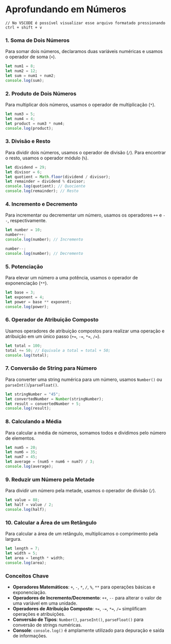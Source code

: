 # Aprofundando em Números

```
// No VSCODE é possível visualizar esse arquivo formatado pressionando ctrl + shift + v
```

### 1. Soma de Dois Números

Para somar dois números, declaramos duas variáveis numéricas e usamos o operador de soma (`+`).

```javascript
let num1 = 8;
let num2 = 12;
let sum = num1 + num2;
console.log(sum);
```

### 2. Produto de Dois Números

Para multiplicar dois números, usamos o operador de multiplicação (`*`).

```javascript
let num3 = 5;
let num4 = 4;
let product = num3 * num4;
console.log(product);
```

### 3. Divisão e Resto

Para dividir dois números, usamos o operador de divisão (`/`). Para encontrar o resto, usamos o operador módulo (`%`).

```javascript
let dividend = 29;
let divisor = 6;
let quotient = Math.floor(dividend / divisor);
let remainder = dividend % divisor;
console.log(quotient); // Quociente
console.log(remainder); // Resto
```

### 4. Incremento e Decremento

Para incrementar ou decrementar um número, usamos os operadores `++` e `--`, respectivamente.

```javascript
let number = 10;
number++;
console.log(number); // Incremento

number--;
console.log(number); // Decremento
```

### 5. Potenciação

Para elevar um número a uma potência, usamos o operador de exponenciação (`**`).

```javascript
let base = 3;
let exponent = 4;
let power = base ** exponent;
console.log(power);
```

### 6. Operador de Atribuição Composto

Usamos operadores de atribuição compostos para realizar uma operação e atribuição em um único passo (`+=`, `-=`, `*=`, `/=`).

```javascript
let total = 100;
total += 50; // Equivale a total = total + 50;
console.log(total);
```

### 7. Conversão de String para Número

Para converter uma string numérica para um número, usamos `Number()` ou `parseInt()`/`parseFloat()`.

```javascript
let stringNumber = "45";
let convertedNumber = Number(stringNumber);
let result = convertedNumber + 5;
console.log(result);
```

### 8. Calculando a Média

Para calcular a média de números, somamos todos e dividimos pelo número de elementos.

```javascript
let num5 = 20;
let num6 = 35;
let num7 = 45;
let average = (num5 + num6 + num7) / 3;
console.log(average);
```

### 9. Reduzir um Número pela Metade

Para dividir um número pela metade, usamos o operador de divisão (`/`).

```javascript
let value = 88;
let half = value / 2;
console.log(half);
```

### 10. Calcular a Área de um Retângulo

Para calcular a área de um retângulo, multiplicamos o comprimento pela largura.

```javascript
let length = 7;
let width = 5;
let area = length * width;
console.log(area);
```

### Conceitos Chave

- **Operadores Matemáticos**: `+`, `-`, `*`, `/`, `%`, `**` para operações básicas e exponenciação.
- **Operadores de Incremento/Decremento**: `++`, `--` para alterar o valor de uma variável em uma unidade.
- **Operadores de Atribuição Composto**: `+=`, `-=`, `*=`, `/=` simplificam operações e atribuições.
- **Conversão de Tipos**: `Number()`, `parseInt()`, `parseFloat()` para conversão de strings numéricas.
- **Console**: `console.log()` é amplamente utilizado para depuração e saída de informações.
